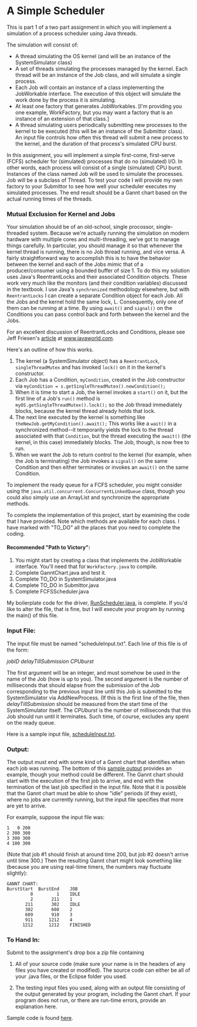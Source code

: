# A Simple Scheduler

This is part 1 of a two part assignment in which you will implement a simulation of a process scheduler using Java threads.

The simulation will consist of:

* A thread simulating the OS kernel (and will be an instance of the SystemSimulator class)
* A set of threads simulating the processes managed by the kernel. Each thread will be an instance of the Job class, and will simulate a single process.
* Each Job will contain an instance of a class implementing the JobWorkable interface. The execution of this object will simulate the work done by the process it is simulating.
* At least one factory that generates JobWorkables. [I'm providing you one example, WorkFactory, but you may want a factory that is an instance of an extension of that class.]
* A thread simulating users periodically submitting new processes to the kernel to be executed (this will be an instance of the Submittor class). An input file controls how often this thread will submit a new process to the kernel, and the duration of that process's simulated CPU burst.

In this assignment, you will implement a simple first-come, first-serve (FCFS) scheduler for (simulated) processes that do no (simulated) I/O. In other words, each process will consist of a single (simulated) CPU burst. Instances of the class named Job will be used to simulate the processes. Job will be a subclass of Thread. To test your code I will provide my own factory to your Submittor to see how well your scheduler executes my simulated processes. The end result should be a Gannt chart based on the actual running times of the threads.

### Mutual Exclusion for Kernel and Jobs

Your simulation should be of an old-school, single procossor, single-threaded system. Because we're actually running the simulation on modern hardware with multiple cores and multi-threading, we've got to manage things carefully. In particular, you should manage it so that whenever the kernel thread is running, there is no Job thread running, and vice versa. A fairly straightforward way to accomplish this is to have the behavior between the kernel and each of the Jobs mimic that of a producer/consumer using a bounded buffer of size 1. To do this my solution uses Java's ReentrantLocks and their associated Condition objects. These work very much like the monitors (and their condition variables) discussed in the textbook. I use Java's `synchronized` methodology elsewhere, but with `ReentrantLocks` I can create a separate Condition object for each Job. All the Jobs and the kernel hold the same lock, L. Consequently, only one of them can be running at a time. By using `await()` and `signal()` on the Conditions you can pass control back and forth between the kernel and the Jobs.

For an excellent discussion of ReentrantLocks and Conditions, please see Jeff Friesen's [article][1] at www.javaworld.com.

Here's an outline of how this works.

1. The kernel (a SystemSimulator object) has a `ReentrantLock`, `singleThreadMutex` and has invoked `lock()` on it in the kernel's constructor.
2. Each Job has a Condition, `myCondition`, created in the Job constructor via 
  `myCondition = s.getSingleThreadMutex().newCondition();`
3. When it is time to start a Job, the kernel invokes a `start()` on it, but the first line of a Job's `run()` method is
`myOS.getSingleThreadMutex().lock();`
so the Job thread immediately blocks, because the kernel thread already holds that lock.
4. The next line executed by the kernel is something like
`theNewJob.getMyCondition().await();` This works like a `wait()` in a synchronized method--it temporarily yields the lock to the thread associated with that `Condition`, but the thread executing the `await()` (the kernel, in this case) immediately blocks. The Job, though, is now free to run.
5. When we want the Job to return control to the kernel (for example, when the Job is terminating) the Job invokes a `signal()` on the same Condition and then either terminates or invokes an `await()` on the same Condition.
 

To implement the ready queue for a FCFS scheduler, you might consider using the `java.util.concurrent.ConcurrentLinkedQueue` class, though you could also simply use an ArrayList and synchronize the appropriate methods.

To complete the implementation of this project, start by examining the code that I have provided. Note which methods are available for each class. I have marked with "TO_DO" all the places that you need to complete the coding.

#### Recommended "Path to Victory":

1. You might start by creating a class that implements the JobWorkable interface. You'll need that for `WorkFactory.java` to compile.
2. Complete GanntChart.java and test it.
3. Complete TO_DO in SystemSimulator.java
4. Complete TO_DO in Submittor.java
5. Complete FCFSScheduler.java

My boilerplate code for the driver, [RunScheduler.java][2], is complete. If you'd like to alter the file, that is fine, but I will execute your program by running the main() of this file.

### Input File:

The input file must be named "scheduleInput.txt". Each line of this file is of the form:

*jobID delayTillSubmission CPUburst*

The first argument will be an integer, and must somehow be used in the name of the Job (how is up to you). The second argument is the number of milliseconds that should elapse from the submission of the Job corresponding to the previous input line until this Job is submitted to the SystemSimulator via AddNewProcess. (If this is the first line of the file, then *delayTillSubmission* should be measured from the start time of the SystemSimulator itself. The *CPUburst* is the number of milliseconds that this Job should run until it terminates. Such time, of course, excludes any spent on the ready queue.

Here is a sample input file, [scheduleInput.txt][3].

### Output:

The output must end with some kind of a Gannt chart that identifies when each job was running. The bottom of this [sample output][4] provides an example, though your method could be different. The Gannt chart should start with the execution of the first job to arrive, and end with the termination of the last job specified in the input file. Note that it is possible that the Gannt chart must be able to show "idle" periods (if they exist), where no jobs are currently running, but the input file specifies that more are yet to arrive.

For example, suppose the input file was:

    1   0 200   
    2 300 300  
	3 300 300  
	4 100 300

(Note that job #1 should finish at around time 200, but job #2 doesn't arrive until time 300.) Then the resulting Gannt chart might look something like (because you are using real-time timers, the numbers may fluctuate slightly):

    GANNT CHART:
    BurstStart  BurstEnd  	JOB                 
             0         1  	IDLE                
             2       211  	1                   
           211       302  	IDLE                
           302       608  	2                   
           609       910  	3                   
           911      1212  	4                   
          1212      1212  	FINISHED 
                       
### To Hand In:

Submit to the assignment's drop box a zip file containing

1. All of your source code (make sure your name is in the headers of any files you have created or modified).
The source code can either be all of your .java files, or the Eclipse folder you used.

2. The testing input files you used, along with an output file consisting of the output generated by your program, including the Gannt chart. If your program does not run, or there are run-time errors, provide an explanation here.

Sample code is found [here][5].


[1]: http://www.javaworld.com/article/2078848/java-concurrency/java-101-the-next-generation-java-concurrency-without-the-pain-part-2.html
[2]: src/RunScheduler.java
[3]: src/scheduleInput.txt
[4]: src/sampleOutput.txt
[5]: src/scheduler.zip
 
